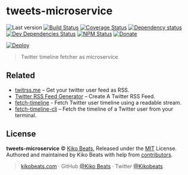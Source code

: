 # tweets-microservice

![Last version](https://img.shields.io/github/tag/Kikobeats/tweets-microservice.svg?style=flat-square)
[![Build Status](https://img.shields.io/travis/Kikobeats/tweets-microservice/master.svg?style=flat-square)](https://travis-ci.org/Kikobeats/tweets-microservice)
[![Coverage Status](https://img.shields.io/coveralls/Kikobeats/tweets-microservice.svg?style=flat-square)](https://coveralls.io/github/Kikobeats/tweets-microservice)
[![Dependency status](https://img.shields.io/david/Kikobeats/tweets-microservice.svg?style=flat-square)](https://david-dm.org/Kikobeats/tweets-microservice)
[![Dev Dependencies Status](https://img.shields.io/david/dev/Kikobeats/tweets-microservice.svg?style=flat-square)](https://david-dm.org/Kikobeats/tweets-microservice#info=devDependencies)
[![NPM Status](https://img.shields.io/npm/dm/tweets-microservice.svg?style=flat-square)](https://www.npmjs.org/package/tweets-microservice)
[![Donate](https://img.shields.io/badge/donate-paypal-blue.svg?style=flat-square)](https://paypal.me/Kikobeats)

[![Deploy](https://www.herokucdn.com/deploy/button.svg)](https://heroku.com/deploy)

> Twitter timeline fetcher as microservice.

## Related

- [twitrss.me](https://twitrss.me) – Get your twitter user feed as RSS.
- [Twitter RSS Feed Generator](https://publicate.it/twitter-rss-feed-generator/) – Create A Twitter RSS Feed.
- [fetch-timeline](https://github.com/Kikobeats/fetch-timeline) - Fetch Twitter user timeline using a readable stream.
- [fetch-timeline-cli](https://github.com/Kikobeats/fetch-timeline-cli) – Fetch the timeline of a Twitter user from your terminal.

## License

**tweets-microservice** © [Kiko Beats](https://kikobeats.com), Released under the [MIT](https://github.com/Kikobeats/tweets-microservice/blob/master/LICENSE.md) License.<br>
Authored and maintained by Kiko Beats with help from [contributors](https://github.com/Kikobeats/tweets-microservice/contributors).

> [kikobeats.com](https://kikobeats.com) · GitHub [@Kiko Beats](https://github.com/Kikobeats) · Twitter [@Kikobeats](https://twitter.com/Kikobeats)
